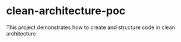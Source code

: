 # clean-architecture-poc
This project demonstrates how to create and structure code in clean architecture
